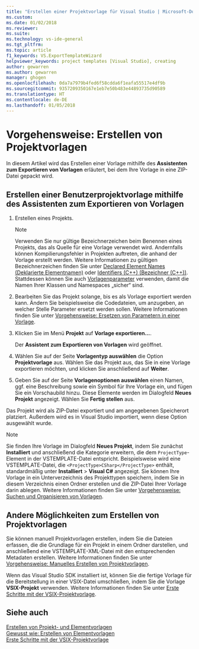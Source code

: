 ```yaml
---
title: "Erstellen einer Projektvorlage für Visual Studio | Microsoft-Dokumentation"
ms.custom: 
ms.date: 01/02/2018
ms.reviewer: 
ms.suite: 
ms.technology: vs-ide-general
ms.tgt_pltfrm: 
ms.topic: article
f1_keywords: VS.ExportTemplateWizard
helpviewer_keywords: project templates [Visual Studio], creating
author: gewarren
ms.author: gewarren
manager: ghogen
ms.openlocfilehash: 0da7a7979b4fed6f58cdda6f1eafa55517e4df9b
ms.sourcegitcommit: 9357209350167e1eb7e50b483e44893735d90589
ms.translationtype: HT
ms.contentlocale: de-DE
ms.lasthandoff: 01/05/2018
---
```

# <a name="how-to-create-project-templates"></a>Vorgehensweise: Erstellen von Projektvorlagen

In diesem Artikel wird das Erstellen einer Vorlage mithilfe des **Assistenten zum Exportieren von Vorlagen** erläutert, bei dem Ihre Vorlage in eine ZIP-Datei gepackt wird.

## <a name="to-create-a-user-project-template-by-using-the-export-template-wizard"></a>Erstellen einer Benutzerprojektvorlage mithilfe des Assistenten zum Exportieren von Vorlagen

1. Erstellen eines Projekts.

    > [!NOTE]
    > Verwenden Sie nur gültige Bezeichnerzeichen beim Benennen eines Projekts, das als Quelle für eine Vorlage verwendet wird. Andernfalls können Kompilierungsfehler in Projekten auftreten, die anhand der Vorlage erstellt werden. Weitere Informationen zu gültigen Bezeichnerzeichen finden Sie unter [Declared Element Names (Deklarierte Elementnamen)](/dotnet/visual-basic/programming-guide/language-features/declared-elements/declared-element-names) oder [Identifiers (C++) (Bezeichner (C++))](/cpp/cpp/identifiers-cpp). Stattdessen können Sie auch [Vorlagenparameter](../ide/template-parameters.md) verwenden, damit die Namen Ihrer Klassen und Namespaces „sicher“ sind.

1. Bearbeiten Sie das Projekt solange, bis es als Vorlage exportiert werden kann. Ändern Sie beispielsweise die Codedateien, um anzugeben, an welcher Stelle Parameter ersetzt werden sollen. Weitere Informationen finden Sie unter [Vorgehensweise: Ersetzen von Parametern in einer Vorlage](../ide/how-to-substitute-parameters-in-a-template.md).

1. Klicken Sie im Menü **Projekt** auf **Vorlage exportieren...**.

   Der **Assistent zum Exportieren von Vorlagen** wird geöffnet.

1. Wählen Sie auf der Seite **Vorlagentyp auswählen** die Option **Projektvorlage** aus. Wählen Sie das Projekt aus, das Sie in eine Vorlage exportieren möchten, und klicken Sie anschließend auf **Weiter**.

1. Geben Sie auf der Seite **Vorlagenoptionen auswählen** einen Namen, ggf. eine Beschreibung sowie ein Symbol für Ihre Vorlage ein, und fügen Sie ein Vorschaubild hinzu. Diese Elemente werden im Dialogfeld **Neues Projekt** angezeigt. Wählen Sie **Fertig stellen** aus.

  Das Projekt wird als ZIP-Datei exportiert und am angegebenen Speicherort platziert. Außerdem wird es in Visual Studio importiert, wenn diese Option ausgewählt wurde.

>[!NOTE]
> Sie finden Ihre Vorlage im Dialogfeld **Neues Projekt**, indem Sie zunächst **Installiert** und anschließend die Kategorie erweitern, die dem `ProjectType`-Element in der VSTEMPLATE-Datei entspricht. Beispielsweise wird eine VSTEMPLATE-Datei, die `<ProjectType>CSharp</ProjectType>` enthält, standardmäßig unter **Installiert** > **Visual C#** angezeigt. Sie können Ihre Vorlage in ein Unterverzeichnis des Projekttypen speichern, indem Sie in diesem Verzeichnis einen Ordner erstellen und die ZIP-Datei Ihrer Vorlage darin ablegen. Weitere Informationen finden Sie unter [Vorgehensweise: Suchen und Organisieren von Vorlagen](../ide/how-to-locate-and-organize-project-and-item-templates.md).

## <a name="other-ways-to-create-project-templates"></a>Andere Möglichkeiten zum Erstellen von Projektvorlagen

Sie können manuell Projektvorlagen erstellen, indem Sie die Dateien erfassen, die die Grundlage für ein Projekt in einem Ordner darstellen, und anschließend eine VSTEMPLATE-XML-Datei mit den entsprechenden Metadaten erstellen. Weitere Informationen finden Sie unter [Vorgehensweise: Manuelles Erstellen von Projektvorlagen](../ide/how-to-manually-create-web-templates.md).

Wenn das Visual Studio SDK installiert ist, können Sie die fertige Vorlage für die Bereitstellung in einer VSIX-Datei umschließen, indem Sie die Vorlage **VSIX-Projekt** verwenden. Weitere Informationen finden Sie unter [Erste Schritte mit der VSIX-Projektvorlage](../extensibility/getting-started-with-the-vsix-project-template.md).

## <a name="see-also"></a>Siehe auch

[Erstellen von Projekt- und Elementvorlagen](../ide/creating-project-and-item-templates.md)  
[Gewusst wie: Erstellen von Elementvorlagen](../ide/how-to-create-item-templates.md)  
[Erste Schritte mit der VSIX-Projektvorlage](../extensibility/getting-started-with-the-vsix-project-template.md)
